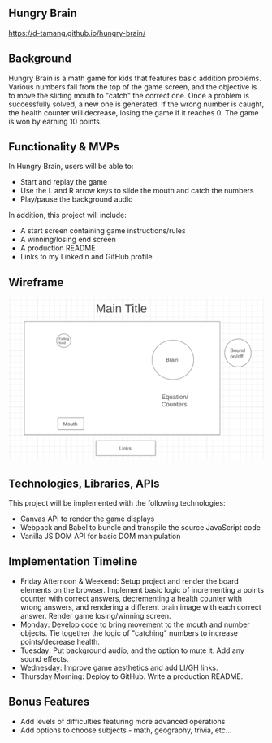 ## Hungry Brain

https://d-tamang.github.io/hungry-brain/

## Background

Hungry Brain is a math game for kids that features basic addition problems. Various numbers fall from the top of the game screen, and the objective is to move the sliding mouth to "catch" the correct one. Once a problem is successfully solved, a new one is generated. If the wrong number is caught, the health counter will decrease, losing the game if it reaches 0. The game is won by earning 10 points.

## Functionality & MVPs

In Hungry Brain, users will be able to:
  - Start and replay the game
  - Use the L and R arrow keys to slide the mouth and catch the numbers
  - Play/pause the background audio

In addition, this project will include:
  - A start screen containing game instructions/rules
  - A winning/losing end screen
  - A production README
  - Links to my LinkedIn and GitHub profile

## Wireframe

![](src/assets/images/wireframe.png)

## Technologies, Libraries, APIs

This project will be implemented with the following technologies:

  - Canvas API to render the game displays
  - Webpack and Babel to bundle and transpile the source JavaScript code
  - Vanilla JS DOM API for basic DOM manipulation

## Implementation Timeline

  - Friday Afternoon & Weekend: Setup project and render the board elements on the browser. Implement basic logic of incrementing a points counter with correct answers, decrementing a health counter with wrong answers, and rendering a different brain image with each correct answer. Render game losing/winning screen.
  - Monday: Develop code to bring movement to the mouth and number objects. Tie together the logic of "catching" numbers to increase points/decrease health.
  - Tuesday: Put background audio, and the option to mute it. Add any sound effects.
  - Wednesday: Improve game aesthetics and add LI/GH links.
  - Thursday Morning: Deploy to GitHub. Write a production README.
  
 ## Bonus Features
  - Add levels of difficulties featuring more advanced operations
  - Add options to choose subjects - math, geography, trivia, etc...
